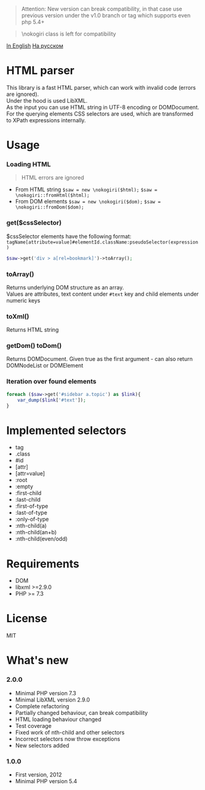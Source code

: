 > Attention: New version can break compatibility, in that case use previous version under the v1.0 branch or tag which supports even php 5.4+

> \nokogiri class is left for compatibility

[In English](README.md) [На русском](README.RU.md)

HTML parser
===========
This library is a fast HTML parser, which can work with invalid code (errors are ignored).<br />
Under the hood is used LibXML.<br />
As the input you can use HTML string in UTF-8 encoding or DOMDocument.<br />
For the querying elements CSS selectors are used, which are transformed to XPath expressions internally.<br />

Usage
=====
### Loading HTML
> HTML errors are ignored
* From HTML string `$saw = new \nokogiri($html);` `$saw = \nokogiri::fromHtml($html);`
* From DOM elements `$saw = new \nokogiri($dom);` `$saw = \nokogiri::fromDom($dom);`

### get($cssSelector)
$cssSelector elements have the following format:
`tagName[attribute=value]#elementId.className:pseudoSelector(expression)`
```php
$saw->get('div > a[rel=bookmark]')->toArray();
```
### toArray()
Returns underlying DOM structure as an array.<br />
Values are attributes, text content under `#text` key and child elements under numeric keys

### toXml()
Returns HTML string

### getDom() toDom()
Returns DOMDocument.
Given true as the first argument - can also return DOMNodeList or DOMElement

### Iteration over found elements
```php
foreach ($saw->get('#sidebar a.topic') as $link){
    var_dump($link['#text']);
}
```

Implemented selectors
=====================
* tag
* .class
* \#id
* \[attr\]
* \[attr=value\]
* :root
* :empty
* :first-child
* :last-child
* :first-of-type
* :last-of-type
* :only-of-type
* :nth-child(a)
* :nth-child(an+b)
* :nth-child(even/odd)

Requirements
============
* DOM
* libxml >=2.9.0
* PHP >= 7.3

License
=======
MIT

What's new
==========
### 2.0.0
* Minimal PHP version 7.3
* Minimal LibXML version 2.9.0
* Complete refactoring
* Partially changed behaviour, can break compatibility
* HTML loading behaviour changed
* Test coverage
* Fixed work of nth-child and other selectors
* Incorrect selectors now throw exceptions
* New selectors added

### 1.0.0
* First version, 2012
* Minimal PHP version 5.4
